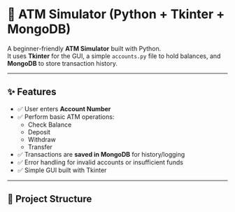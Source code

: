 # 🏦 ATM Simulator (Python + Tkinter + MongoDB)

A beginner-friendly **ATM Simulator** built with Python.  
It uses **Tkinter** for the GUI, a simple `accounts.py` file to hold balances, and **MongoDB** to store transaction history.

---

## ✨ Features
- ✅ User enters **Account Number**  
- ✅ Perform basic ATM operations:
  - Check Balance
  - Deposit
  - Withdraw
  - Transfer  
- ✅ Transactions are **saved in MongoDB** for history/logging
- ✅ Error handling for invalid accounts or insufficient funds
- ✅ Simple GUI built with Tkinter

---

## 📂 Project Structure
